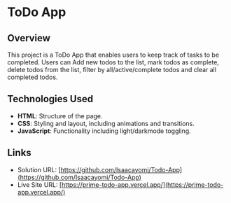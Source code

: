 # ToDo App

## Overview

This project is a ToDo App that enables users to keep track of tasks to be completed. Users can Add new todos to the list, mark todos as complete, delete todos from the list, filter by all/active/complete todos and clear all completed todos.

## Technologies Used

- **HTML**: Structure of the page.
- **CSS**: Styling and layout, including animations and transitions.
- **JavaScript**: Functionality including light/darkmode toggling.

## Links

- Solution URL: [https://github.com/Isaacayomi/Todo-App](https://github.com/Isaacayomi/Todo-App)
- Live Site URL: [https://prime-todo-app.vercel.app/](https://prime-todo-app.vercel.app/)
